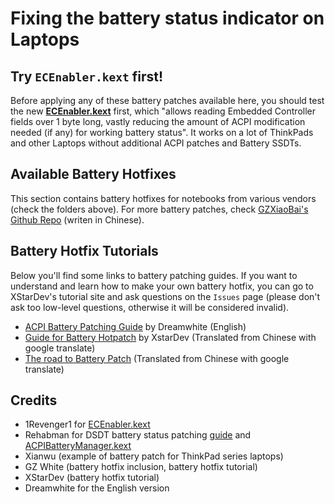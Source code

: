# Fixing the battery status indicator on Laptops

## Try `ECEnabler.kext` first!
Before applying any of these battery patches available here, you should test the new [**ECEnabler.kext**](https://github.com/1Revenger1/ECEnabler) first, which "allows reading Embedded Controller fields over 1 byte long, vastly reducing the amount of ACPI modification needed (if any) for working battery status". It works on a lot of ThinkPads and other Laptops without additional ACPI patches and Battery SSDTs.

## Available Battery Hotfixes
This section contains battery hotfixes for notebooks from various vendors (check the folders above). For more battery patches, check [GZXiaoBai's Github Repo](https://github.com/GZXiaoBai/Hackintosh-Battery-Hotpatch) (writen in Chinese).

## Battery Hotfix Tutorials
Below you'll find some links to battery patching guides. If you want to understand and learn how to make your own battery hotfix, you can go to XStarDev's tutorial site and ask questions on the `Issues` page (please don't ask too low-level questions, otherwise it will be considered invalid).

- [ACPI Battery Patching Guide](https://github.com/dreamwhite/acpi-battery-patching-guide) by Dreamwhite (English)
- [Guide for Battery Hotpatch](https://translate.google.com/translate?sl=auto&tl=en&u=https://xstar-dev.github.io/hackintosh_advanced/Guide_For_Battery_Hotpatch.html) by XstarDev (Translated from Chinese with google translate)
- [The road to Battery Patch](https://translate.google.com/translate?sl=auto&tl=en&u=http://yqp7js.coding-pages.com/2020/05/16/%25E8%25BF%259B%25E9%2598%25B6%25EF%25BC%259A%25E7%2594%25B5%25E6%25B1%25A0%25E7%2583%25AD%25E8%25A1%25A5%25E4%25B8%2581%25EF%25BC%2588Battery-Hotpatch%25EF%25BC%2589%25E4%25B9%258B%25E8%25B7%25AF/) (Translated from Chinese with google translate)

## Credits
- 1Revenger1 for [ECEnabler.kext](https://github.com/1Revenger1/ECEnabler)
- Rehabman for DSDT battery status patching [guide](https://www.tonymacx86.com/threads/guide-how-to-patch-dsdt-for-working-battery-status.116102/) and [ACPIBatteryManager.kext](https://bitbucket.org/RehabMan/os-x-acpi-battery-driver/src/master/)
- Xianwu (example of battery patch for ThinkPad series laptops)
- GZ White (battery hotfix inclusion, battery hotfix tutorial)
- XStarDev (battery hotfix tutorial)
- Dreamwhite for the English version
